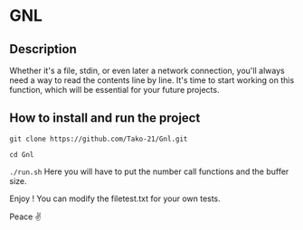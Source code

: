 # GNL

## Description
Whether it's a file, stdin, or even later a network connection, you'll always need a way to read the contents line by line. It's time to start working on this function, which will be essential for your future projects.

## How to install and run the project
`git clone https://github.com/Tako-21/Gnl.git`

`cd Gnl`

`./run.sh`  Here you will have to put the number call functions and the buffer size.

Enjoy ! You can modify the filetest.txt for your own tests.

Peace ✌️
